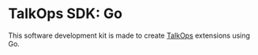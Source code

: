 # TalkOps SDK: Go

This software development kit is made to create [TalkOps](https://talkops.app) extensions using Go.
